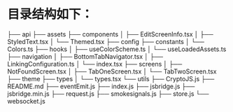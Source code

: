 # 目录结构如下：

├── api
├── assets
├── components
│ ├── EditScreenInfo.tsx
│ ├── StyledText.tsx
│ └── Themed.tsx
├── config
├── constants
│ └── Colors.ts
├── hooks
│ ├── useColorScheme.ts
│ └── useLoadedAssets.ts
├── navigation
│ ├── BottomTabNavigator.tsx
│ ├── LinkingConfiguration.ts
│ └── index.tsx
├── screens
│ ├── NotFoundScreen.tsx
│ ├── TabOneScreen.tsx
│ └── TabTwoScreen.tsx
├── theme
├── types
│ └── types.tsx
└── utils
├── CryptoJS.js
├── README.md
├── eventEmit.js
├── index.js
├── jsbridge.js
├── jsbridge.min.js
├── request.js
├── smokesignals.js
├── store.js
└── websocket.js
